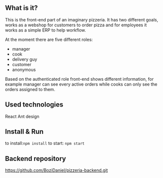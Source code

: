 ## What is it?

This is the front-end part of an imaginary pizzeria. It has two different goals, works as a webshop for customers to order pizza and for employees it works as a simple ERP to help workflow.

At the moment there are five different roles:

- manager
- cook
- delivery guy
- customer
- anonymous

Based on the authenticated role front-end shows different information, for example manager can see every active orders while cooks can only see the orders assigned to them.

## Used technologies

React
Ant design

## Install & Run

to install:`npm install`
to start: `npm start`

## Backend repository

https://github.com/BoziDaniel/pizzeria-backend.git
